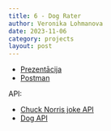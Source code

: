 ```yaml
---
title: 6 - Dog Rater
author: Veronika Lohmanova
date: 2023-11-06
category: projects
layout: post
---
```


- [Prezentācija](https://docs.google.com/presentation/d/12OEouQypdC3PMdjOeS3IxnDzUvw8v325/edit?usp=sharing&ouid=117681428542572148922&rtpof=true&sd=true)
- [Postman](https://web.postman.co)

API:
- [Chuck Norris joke API](https://api.chucknorris.io)
- [Dog API](https://www.thedogapi.com)